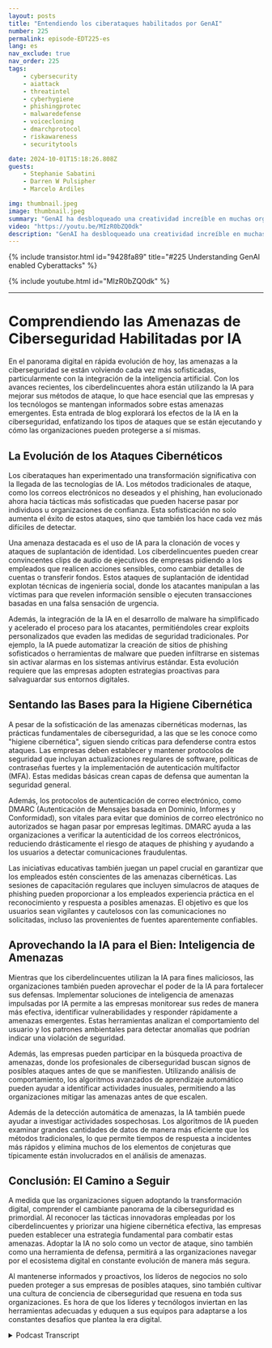 ```yaml
---
layout: posts
title: "Entendiendo los ciberataques habilitados por GenAI"
number: 225
permalink: episode-EDT225-es
lang: es
nav_exclude: true
nav_order: 225
tags:
    - cybersecurity
    - aiattack
    - threatintel
    - cyberhygiene
    - phishingprotec
    - malwaredefense
    - voicecloning
    - dmarchprotocol
    - riskawareness
    - securitytools

date: 2024-10-01T15:18:26.808Z
guests:
    - Stephanie Sabatini
    - Darren W Pulsipher
    - Marcelo Ardiles

img: thumbnail.jpeg
image: thumbnail.jpeg
summary: "GenAI ha desbloqueado una creatividad increíble en muchas organizaciones, incluyendo a los ciberdelincuentes organizados. Estas herramientas han dotado a los ciberdelincuentes de una plétora de nuevos ataques que están sorprendiendo a muchas organizaciones. En este episodio, Darren entrevista a Stephani Sabitini y Marcelo Ardiles, ambos expertos en ciberseguridad en las líneas de frente de la guerra cibernética que está en plena furia. Descubre sus perspectivas sobre los ataques habilitados por GenAI y cómo detectarlos y prevenirlos."
video: "https://youtu.be/MIzR0bZQ0dk"
description: "GenAI ha desbloqueado una creatividad increíble en muchas organizaciones, incluyendo a los ciberdelincuentes organizados. Estas herramientas han dotado a los ciberdelincuentes de una plétora de nuevos ataques que están sorprendiendo a muchas organizaciones. En este episodio, Darren entrevista a Stephani Sabitini y Marcelo Ardiles, ambos expertos en ciberseguridad en las líneas de frente de la guerra cibernética que está en plena furia. Descubre sus perspectivas sobre los ataques habilitados por GenAI y cómo detectarlos y prevenirlos."
---
```


<div>
{% include transistor.html id="9428fa89" title="#225 Understanding GenAI enabled Cyberattacks" %}

{% include youtube.html id="MIzR0bZQ0dk" %}
</div>

---

# Comprendiendo las Amenazas de Ciberseguridad Habilitadas por IA

En el panorama digital en rápida evolución de hoy, las amenazas a la ciberseguridad se están volviendo cada vez más sofisticadas, particularmente con la integración de la inteligencia artificial. Con los avances recientes, los ciberdelincuentes ahora están utilizando la IA para mejorar sus métodos de ataque, lo que hace esencial que las empresas y los tecnólogos se mantengan informados sobre estas amenazas emergentes. Esta entrada de blog explorará los efectos de la IA en la ciberseguridad, enfatizando los tipos de ataques que se están ejecutando y cómo las organizaciones pueden protegerse a sí mismas.

## La Evolución de los Ataques Cibernéticos

Los ciberataques han experimentado una transformación significativa con la llegada de las tecnologías de IA. Los métodos tradicionales de ataque, como los correos electrónicos no deseados y el phishing, han evolucionado ahora hacia tácticas más sofisticadas que pueden hacerse pasar por individuos u organizaciones de confianza. Esta sofisticación no solo aumenta el éxito de estos ataques, sino que también los hace cada vez más difíciles de detectar.

Una amenaza destacada es el uso de IA para la clonación de voces y ataques de suplantación de identidad. Los ciberdelincuentes pueden crear convincentes clips de audio de ejecutivos de empresas pidiendo a los empleados que realicen acciones sensibles, como cambiar detalles de cuentas o transferir fondos. Estos ataques de suplantación de identidad explotan técnicas de ingeniería social, donde los atacantes manipulan a las víctimas para que revelen información sensible o ejecuten transacciones basadas en una falsa sensación de urgencia.

Además, la integración de la IA en el desarrollo de malware ha simplificado y acelerado el proceso para los atacantes, permitiéndoles crear exploits personalizados que evaden las medidas de seguridad tradicionales. Por ejemplo, la IA puede automatizar la creación de sitios de phishing sofisticados o herramientas de malware que pueden infiltrarse en sistemas sin activar alarmas en los sistemas antivirus estándar. Esta evolución requiere que las empresas adopten estrategias proactivas para salvaguardar sus entornos digitales.

## Sentando las Bases para la Higiene Cibernética

A pesar de la sofisticación de las amenazas cibernéticas modernas, las prácticas fundamentales de ciberseguridad, a las que se les conoce como "higiene cibernética", siguen siendo críticas para defenderse contra estos ataques. Las empresas deben establecer y mantener protocolos de seguridad que incluyan actualizaciones regulares de software, políticas de contraseñas fuertes y la implementación de autenticación multifactor (MFA). Estas medidas básicas crean capas de defensa que aumentan la seguridad general.

Además, los protocolos de autenticación de correo electrónico, como DMARC (Autenticación de Mensajes basada en Dominio, Informes y Conformidad), son vitales para evitar que dominios de correo electrónico no autorizados se hagan pasar por empresas legítimas. DMARC ayuda a las organizaciones a verificar la autenticidad de los correos electrónicos, reduciendo drásticamente el riesgo de ataques de phishing y ayudando a los usuarios a detectar comunicaciones fraudulentas.

Las iniciativas educativas también juegan un papel crucial en garantizar que los empleados estén conscientes de las amenazas cibernéticas. Las sesiones de capacitación regulares que incluyen simulacros de ataques de phishing pueden proporcionar a los empleados experiencia práctica en el reconocimiento y respuesta a posibles amenazas. El objetivo es que los usuarios sean vigilantes y cautelosos con las comunicaciones no solicitadas, incluso las provenientes de fuentes aparentemente confiables.

## Aprovechando la IA para el Bien: Inteligencia de Amenazas

Mientras que los ciberdelincuentes utilizan la IA para fines maliciosos, las organizaciones también pueden aprovechar el poder de la IA para fortalecer sus defensas. Implementar soluciones de inteligencia de amenazas impulsadas por IA permite a las empresas monitorear sus redes de manera más efectiva, identificar vulnerabilidades y responder rápidamente a amenazas emergentes. Estas herramientas analizan el comportamiento del usuario y los patrones ambientales para detectar anomalías que podrían indicar una violación de seguridad.

Además, las empresas pueden participar en la búsqueda proactiva de amenazas, donde los profesionales de ciberseguridad buscan signos de posibles ataques antes de que se manifiesten. Utilizando análisis de comportamiento, los algoritmos avanzados de aprendizaje automático pueden ayudar a identificar actividades inusuales, permitiendo a las organizaciones mitigar las amenazas antes de que escalen.

Además de la detección automática de amenazas, la IA también puede ayudar a investigar actividades sospechosas. Los algoritmos de IA pueden examinar grandes cantidades de datos de manera más eficiente que los métodos tradicionales, lo que permite tiempos de respuesta a incidentes más rápidos y elimina muchos de los elementos de conjeturas que típicamente están involucrados en el análisis de amenazas.

## Conclusión: El Camino a Seguir

A medida que las organizaciones siguen adoptando la transformación digital, comprender el cambiante panorama de la ciberseguridad es primordial. Al reconocer las tácticas innovadoras empleadas por los ciberdelincuentes y priorizar una higiene cibernética efectiva, las empresas pueden establecer una estrategia fundamental para combatir estas amenazas. Adoptar la IA no solo como un vector de ataque, sino también como una herramienta de defensa, permitirá a las organizaciones navegar por el ecosistema digital en constante evolución de manera más segura.

Al mantenerse informados y proactivos, los líderos de negocios no solo pueden proteger a sus empresas de posibles ataques, sino también cultivar una cultura de conciencia de ciberseguridad que resuena en toda sus organizaciones. Es hora de que los líderes y tecnólogos inviertan en las herramientas adecuadas y eduquen a sus equipos para adaptarse a los constantes desafíos que plantea la era digital.



<details>
<summary> Podcast Transcript </summary>

<p></p>

</details>
